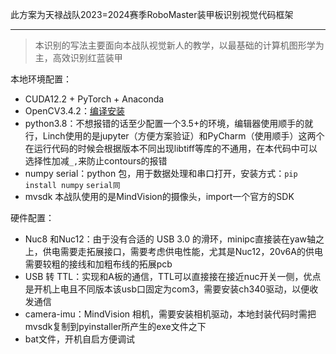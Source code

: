 此方案为天禄战队2023=2024赛季RoboMaster装甲板识别视觉代码框架

****
>   本识别的写法主要面向本战队视觉新人的教学，以最基础的计算机图形学为主，高效识别红蓝装甲


本地环境配置：

* CUDA12.2 + PyTorch + Anaconda  
* OpenCV3.4.2：[编译安装](https://github.com/opencv/opencv.git)
* python3.8：不想报错的话至少配置一个3.5+的环境，编辑器使用顺手的就行，Linch使用的是jupyter（方便方案验证）和PyCharm（使用顺手）这两个在运行代码的时候会根据版本不同出现libtiff等库的不通用，在本代码中可以选择性加减```_,```来防止contours的报错
* numpy  serial：python 包，用于数据处理和串口打开，安装方式：```pip install numpy```  ```serial同```
* mvsdk 本战队使用的是MindVision的摄像头，import一个官方的SDK



硬件配置：

-   Nuc8 和Nuc12：由于没有合适的 USB 3.0 的滑环，minipc直接装在yaw轴之上，供电需要走拓展接口，需要考虑供电性能，尤其是Nuc12，20v6A的供电需要较粗的接线和加粗布线的拓展pcb
-   USB 转 TTL：实现和A板的通信，TTL可以直接接在接近nuc开关一侧，优点是开机上电且不同版本该usb口固定为com3，需要安装ch340驱动，以便收发通信
-   camera-imu：MindVision 相机，需要安装相机驱动，本地封装代码时需把mvsdk复制到pyinstaller所产生的exe文件之下
-   bat文件，开机自启方便调试
  


